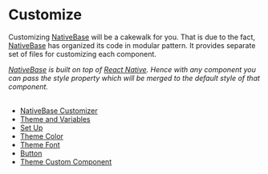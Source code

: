 # Customize

Customizing [NativeBase](https://nativebase.io/) will be a cakewalk for you. That is due to the fact, [NativeBase](https://nativebase.io/) has organized its code in modular pattern. It provides separate set of files for customizing each component.<br />

*[NativeBase](https://nativebase.io/) is built on top of [React Native](https://facebook.github.io/react-native/). Hence with any component you can pass the style property which will be merged to the default style of that component.<br /><br />*

* [NativeBase Customizer](Customize.md#nativebase-customizer-headref)
* [Theme and Variables](Customize.md#theme-and-variables-headref)
* [Set Up](Customize.md#Theming_NativeBase_Apps)
* [Theme Color](Customize.md#Theme_Color)
* [Theme Font](Customize.md#Theme_Font)
* [Button](Customize.md#Button_Customize)
* [Theme Custom Component](Customize.md#Theme_Your_Custom_Component)

